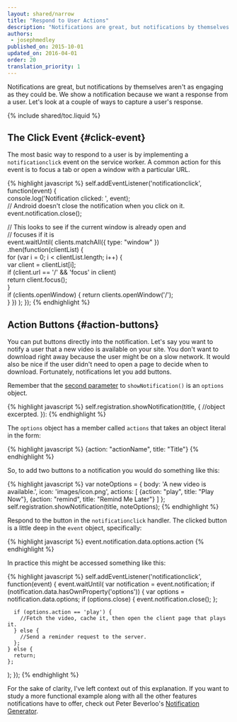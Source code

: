 ```yaml
---
layout: shared/narrow
title: "Respond to User Actions"
description: "Notifications are great, but notifications by themselves aren't as engaging as they could be. We show a notification because we want a response from a user. Let's look at a couple of ways to capture a user's response."
authors:
 - josephmedley
published_on: 2015-10-01
updated_on: 2016-04-01
order: 20
translation_priority: 1
---
```


<p class="intro" markdown="1">   Notifications are great, but notifications by
themselves aren't as engaging as they could be. We show a notification because
we want a response from a user. Let's look at a couple of ways to capture a
user's response. </p>

{% include shared/toc.liquid %}

## The Click Event {#click-event}

The most basic way to respond to a user is by implementing a `notificationclick`
event on the service worker. A common action for this event is to focus a tab or
open a window with a particular URL.

{% highlight javascript %}
self.addEventListener('notificationclick', function(event) {  
  console.log('Notification clicked: ', event);  
  // Android doesn't close the notification when you click on it.   
  event.notification.close();

  // This looks to see if the current window is already open and  
  // focuses if it is  
  event.waitUntil(
    clients.matchAll({ type: "window" })
      .then(function(clientList) {  
        for (var i = 0; i < clientList.length; i++) {  
          var client = clientList[i];  
          if (client.url == '/' && 'focus' in client)  
            return client.focus();  
        }  
        if (clients.openWindow) {
          return clients.openWindow('/');  
        }
      })
  );
});
{% endhighlight %}

## Action Buttons {#action-buttons}

You can put buttons directly into the notification. Let's say you want to notify
a user that a new video is available on your site. You don't want to download
right away because the user might be on a slow network. It would also be nice if
the user didn't need to open a page to decide when to download. Fortunately,
notifications let you add buttons.

Remember that the [second parameter](https://developer.mozilla.org/en-US/docs/Web/API/ServiceWorkerRegistration/showNotification#Parameters)
to `showNotification()` is an `options` object.

{% highlight javascript %}
self.registration.showNotification(title, { //object excerpted. }):
{% endhighlight %}

The `options` object has a member called `actions` that takes an object literal
in the form:

{% highlight javascript %}
{action: "actionName", title: "Title"}
{% endhighlight %}

So, to add two buttons to a notification you would do something like this:

{% highlight javascript %}
var noteOptions = {
  body: 'A new video is available.',
  icon: 'images/icon.png',
  actions: [
    {action: "play", title: "Play Now"},
    {action: "remind", title: "Remind Me Later"}
  ]
};
self.registration.showNotification(title, noteOptions);
{% endhighlight %}

Respond to the button in the `notificationclick` handler. The clicked button is
a little deep in the `event` object, specifically:

{% highlight javascript %}
event.notification.data.options.action
{% endhighlight %}

In practice this might be accessed something like this:

{% highlight javascript %}
self.addEventListener('notificationclick', function(event) {
  event.waitUntil(
    var notification = event.notification;
    if (notification.data.hasOwnProperty('options')) {
      var options = notification.data.options;
      if (options.close) {
        event.notification.close();
      };

      if (options.action == 'play') {
        //Fetch the video, cache it, then open the client page that plays it.
      } else {
        //Send a reminder request to the server.
      };
    } else {
      return;
    };
  );
});
{% endhighlight %}

For the sake of clarity, I've left context out of this explanation. If you want
to study a more functional example along with all the other features
notifications have to offer, check out Peter Beverloo's
[Notification Generator](https://tests.peter.sh/notification-generator/).
